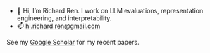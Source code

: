 - 👋 Hi, I’m Richard Ren. I work on LLM evaluations, representation engineering, and interpretability.
- 📫 hi.richard.ren@gmail.com

See my [Google Scholar](https://scholar.google.com/citations?user=o-Vl80UAAAAJ&hl=en) for my recent papers.

<!---
notrichardren/notrichardren is a ✨ special ✨ repository because its `README.md` (this file) appears on your GitHub profile.
You can click the Preview link to take a look at your changes.
--->
